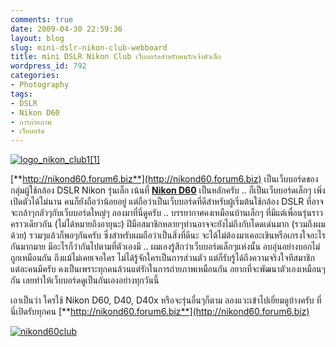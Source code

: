 ```yaml
---
comments: true
date: 2009-04-30 22:59:36
layout: blog
slug: mini-dslr-nikon-club-webboard
title: mini DSLR Nikon Club เว็บบอร์ดสำหรับคนรักเจ้าตัวเล็ก
wordpress_id: 792
categories:
- Photography
tags:
- DSLR
- Nikon D60
- การถ่ายภาพ
- เว็บบอร์ด
---
```


[![logo_nikon_club1[1]](http://www.armno.in.th/wp-content/uploads/2009/04/logo-nikon-club11-thumb.gif)](http://www.armno.in.th/wp-content/uploads/2009/04/logo-nikon-club11.gif)

 

[**http://nikond60.forum6.biz**](http://nikond60.forum6.biz) เป็นเว็บบอร์ดของกลุ่มผู้ใช้กล้อง DSLR Nikon รุ่นเล็ก เน้นที่ **[Nikon D60](http://www.armno.in.th/content/nikon-d60)** เป็นหลักครับ .. ก็เป็นเว็บบอร์ดเล็กๆ เพิ่งเปิดตัวได้ไม่นาน คนก็ยังถือว่าน้อยอยู่ แต่ถือว่าเป็นเว็บบอร์ดที่ดีสำหรับผู้เริ่มต้นใช้กล้อง DSLR ที่อาจจะกล้าๆกลัวๆกับเว็บบอร์ดใหญ่ๆ ลองมาที่นี่ดูครับ .. บรรยากาศคงเหมือนบ้านเล็กๆ ที่มีแต่เพื่อนรุ่นราวคราวเดียวกัน (ไม่ได้หมายถึงอายุนะ) ฝีมือสมาชิกหลายๆท่านอาจจะยังไม่ถึงกับโดดเด่นมาก (รวมถึงผมด้วย) รวมๆแล้วก็พอๆกันครับ ซึ่งสำหรับผมถือว่าเป็นสิ่งที่ดีนะ จะได้ไม่ต้องมาเคอะเขินหรือเกรงใจอะไรกันมากมาย มีอะไรก็ว่ากันไปตามที่ตัวเองมี .. ผมเองรู้สึกว่าเว็บบอร์ดเล็กๆแห่งนั้น อบอุ่นอย่างบอกไม่ถูกเหมือนกัน ถึงแม้ไม่เคยเจอใคร ไม่ได้รู้จักใครเป็นการส่วนตัว แต่ก็รับรู้ได้ถึงความจริงใจทีสมาชิกแต่ละคนมีครับ คงเป็นเพราะทุกคนล้วนแต่รักในการถ่ายภาพเหมือนกัน อยากที่จะพัฒนาตัวเองเหมือนๆกัน เลยทำให้เว็บบอร์ดดูเป็นกันเองอย่างทุกวันนี้

 

เอาเป็นว่า ใครใช้ Nikon D60, D40, D40x หรือจะรุ่นอื่นๆก็ตาม ลองแวะเข้าไปเยี่ยมดูบ้างครับ ที่นี่เปิดรับทุกคน [**http://nikond60.forum6.biz**](http://nikond60.forum6.biz)

 

[![nikond60club](http://www.armno.in.th/wp-content/uploads/2009/04/nikond60club-thumb.gif)](http://www.armno.in.th/wp-content/uploads/2009/04/nikond60club.gif)

